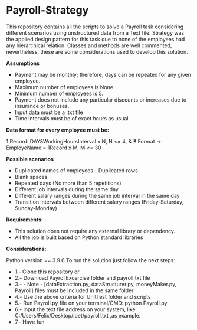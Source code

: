 # Payroll-Strategy

This repository contains all the scripts to solve a Payroll task considering different scenarios using unstructured data from a Text file. Strategy was the applied design pattern for this task due to none of the employees had any hierarchical relation. Classes and methods are well commented, nevertheless, these are some considerations used to develop this solution.

**Assumptions** 
- Payment may be monthly; therefore, days can be repeated for any given employee. 
- Maximum number of employees is None 
- Minimum number of employees is 5. 
- Payment does not include any particular discounts or increases due to insurance or bonuses. 
- Input data must be a .txt file 
- Time intervals must be of exact hours as usual.

**Data format for every employee must be:**

  1 Record: DAY&WorkingHoursInterval x N, N <= 4, & ∄
  Format → EmployeName = 1Record x M, M <= 30

**Possible scenarios**
  - Duplicated names of employees - Duplicated rows
  - Blank spaces
  - Repeated days (No more than 5 repetitions)
  - Different job intervals during the same day
  - Different salary ranges during the same job interval in the same day
  - Transition intervals between different salary ranges (Friday-Saturday, Sunday-Monday)

**Requirements:**

   - This solution does not require any external library or dependency.
   - All the job is built based on Python standard libraries

**Considerations:**

   Python version == 3.9.6
   To run the solution just follow the next steps: 
   
  - 1.- Clone this repository or
  - 2.- Download PayrollExcercise folder and payroll.txt file
  - 3.- - Note - [dataExtraction.py, dataStructurer.py, moneyMaker.py, Payroll] files must be included in the same folder 
  - 4.- Use the above criteria for UnitTest folder and scripts
  - 5.- Run Payroll.py file on your terminal/CMD: python Payroll.py
  - 6.- Input the text file address on your system, like: C:/Users/Felix/Desktop/Ioet/payroll.txt ,as example.
  - 7.- Have fun
